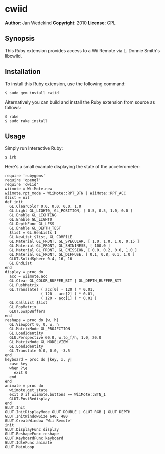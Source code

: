 cwiid
=====

**Author**:       Jan Wedekind
**Copyright**:    2010
**License**:      GPL

Synopsis
--------

This Ruby extension provides access to a Wii Remote via L. Donnie Smith's libcwiid.

Installation
------------

To install this Ruby extension, use the following command:

    $ sudo gem install cwiid

Alternatively you can build and install the Ruby extension from source as follows:

    $ rake
    $ sudo rake install

Usage
-----

Simply run Interactive Ruby:

    $ irb

Here's a small example displaying the state of the accelerometer:

    require 'rubygems'
    require 'opengl'
    require 'cwiid'
    wiimote = WiiMote.new
    wiimote.rpt_mode = WiiMote::RPT_BTN | WiiMote::RPT_ACC
    $list = nil
    def init
      GL.ClearColor 0.0, 0.0, 0.0, 1.0
      GL.Light GL_LIGHT0, GL_POSITION, [ 0.5, 0.5, 1.0, 0.0 ]
      GL.Enable GL_LIGHTING
      GL.Enable GL_LIGHT0
      GL.DepthFunc GL_LESS
      GL.Enable GL_DEPTH_TEST
      $list = GL.GenLists 1
      GL.NewList $list, GL_COMPILE
      GL.Material GL_FRONT, GL_SPECULAR, [ 1.0, 1.0, 1.0, 0.15 ]
      GL.Material GL_FRONT, GL_SHININESS, [ 100.0 ]
      GL.Material GL_FRONT, GL_EMISSION, [ 0.0, 0.2, 0.0, 1.0 ]
      GL.Material GL_FRONT, GL_DIFFUSE, [ 0.1, 0.8, 0.1, 1.0 ]
      GLUT.SolidSphere 0.4, 16, 16
      GL.EndList
    end
    display = proc do
      acc = wiimote.acc
      GL.Clear GL_COLOR_BUFFER_BIT | GL_DEPTH_BUFFER_BIT
      GL.PushMatrix
      GL.Translate( ( acc[0] - 120 ) * 0.01,
                    ( 120 - acc[2] ) * 0.01,
                    ( 120 - acc[1] ) * 0.01 )
      GL.CallList $list
      GL.PopMatrix
      GLUT.SwapBuffers
    end
    reshape = proc do |w, h|
      GL.Viewport 0, 0, w, h
      GL.MatrixMode GL_PROJECTION
      GL.LoadIdentity
      GLU.Perspective 60.0, w.to_f/h, 1.0, 20.0
      GL.MatrixMode GL_MODELVIEW
      GL.LoadIdentity
      GL.Translate 0.0, 0.0, -3.5
    end
    keyboard = proc do |key, x, y|
      case key
      when ?\e
        exit 0
      end
    end
    animate = proc do
      wiimote.get_state
      exit 0 if wiimote.buttons == WiiMote::BTN_1
      GLUT.PostRedisplay
    end
    GLUT.Init
    GLUT.InitDisplayMode GLUT_DOUBLE | GLUT_RGB | GLUT_DEPTH
    GLUT.InitWindowSize 640, 480
    GLUT.CreateWindow 'Wii Remote'
    init
    GLUT.DisplayFunc display
    GLUT.ReshapeFunc reshape
    GLUT.KeyboardFunc keyboard
    GLUT.IdleFunc animate
    GLUT.MainLoop
 
